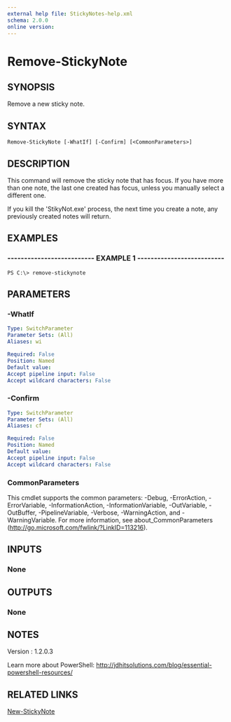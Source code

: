 ```yaml
---
external help file: StickyNotes-help.xml
schema: 2.0.0
online version: 
---
```


# Remove-StickyNote
## SYNOPSIS
Remove a new sticky note.
## SYNTAX

```
Remove-StickyNote [-WhatIf] [-Confirm] [<CommonParameters>]
```

## DESCRIPTION
This command will remove the sticky note that has focus.
If you have more than one note, the last one created has focus, unless you manually select a different one.

If you kill the 'StikyNot.exe' process, the next time you create a note, any previously created notes will return.
## EXAMPLES

### -------------------------- EXAMPLE 1 --------------------------
```
PS C:\> remove-stickynote
```

## PARAMETERS

### -WhatIf
```yaml
Type: SwitchParameter
Parameter Sets: (All)
Aliases: wi

Required: False
Position: Named
Default value: 
Accept pipeline input: False
Accept wildcard characters: False
```

### -Confirm
```yaml
Type: SwitchParameter
Parameter Sets: (All)
Aliases: cf

Required: False
Position: Named
Default value: 
Accept pipeline input: False
Accept wildcard characters: False
```

### CommonParameters
This cmdlet supports the common parameters: -Debug, -ErrorAction, -ErrorVariable, -InformationAction, -InformationVariable, -OutVariable, -OutBuffer, -PipelineVariable, -Verbose, -WarningAction, and -WarningVariable. For more information, see about_CommonParameters (http://go.microsoft.com/fwlink/?LinkID=113216).
## INPUTS

### None

## OUTPUTS

### None

## NOTES
Version     : 1.2.0.3

Learn more about PowerShell:
http://jdhitsolutions.com/blog/essential-powershell-resources/
## RELATED LINKS

[New-StickyNote]()
